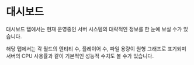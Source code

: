 # 대시보드

대시보드 탭에서는 현재 운영중인 서버 시스템의 대략적인 정보를 한 눈에 보실 수가 있습니다.

해당 탭에서는 각 월드의 엔티티 수, 플레이어 수, 파일 용량이 원형 그래프로 표기되며 서버의 CPU 사용률과 같이 기본적인 성능적 수치도 볼 수가 있습니다.